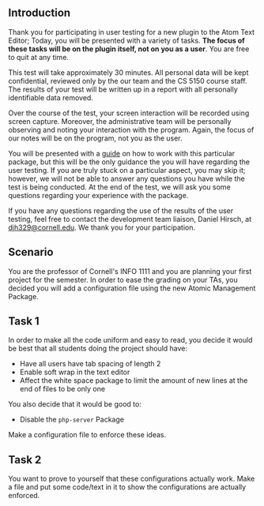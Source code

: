 ## Introduction
Thank you for participating in user testing for a new plugin to the Atom Text Editor; Today, you will be presented with a variety of tasks. **The focus of these tasks will be on the plugin itself, not on you as a user**. You are free to quit at any time.

This test will take approximately 30 minutes. All personal data will be kept confidential, reviewed only by the our team and the CS 5150 course staff.  The results of your test will be written up in a report with all personally identifiable data removed.

Over the course of the test, your screen interaction will be recorded using screen capture. Moreover, the administrative team will be personally observing and noting your interaction with the program. Again, the focus of our notes will be on the program, not you as the user.

You will be presented with a [guide](https://github.com/Saqif280/atomic-management#readme) on how to work with this particular package, but this will be the only guidance the you will have regarding the user testing. If you are truly stuck on a particular aspect, you may skip it; however, we will not be able to answer any questions you have while the test is being conducted. At the end of the test, we will ask you some questions regarding your experience with the package.

If you have any questions regarding the use of the results of the user testing, feel free to contact the development team liaison, Daniel Hirsch, at djh329@cornell.edu. We thank you for your participation.

## Scenario
You are the professor of Cornell's INFO 1111 and you are planning your first project for the semester. In order to ease the grading on your TAs, you decided you will add a configuration file using the new Atomic Management Package.

## Task 1
In order to make all the code uniform and easy to read, you decide it would be best that all students doing the project should have:
* Have all users have tab spacing of length 2
* Enable soft wrap in the text editor
* Affect the white space package to limit the amount of new lines at the end of files to be only one

You also decide that it would be good to:
* Disable the `php-server` Package

Make a configuration file to enforce these ideas.


## Task 2
You want to prove to yourself that these configurations actually work. Make a file and put some code/text in it to show the configurations are actually enforced.
